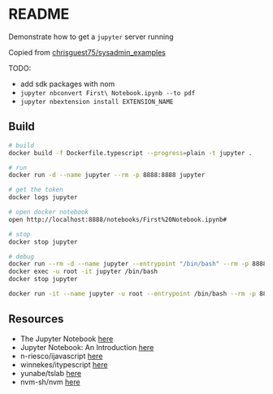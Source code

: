 # README

Demonstrate how to get a `jupyter` server running  

Copied from [chrisguest75/sysadmin_examples](https://github.com/chrisguest75/sysadmin_examples/tree/master/17_jupyter)  

TODO:  

* add sdk packages with nom 
* ```jupyter nbconvert First\ Notebook.ipynb --to pdf```
* ```jupyter nbextension install EXTENSION_NAME```

## Build

```sh
# build
docker build -f Dockerfile.typescript --progress=plain -t jupyter .

# run
docker run -d --name jupyter --rm -p 8888:8888 jupyter   

# get the token 
docker logs jupyter

# open docker notebook
open http://localhost:8888/notebooks/First%20Notebook.ipynb#

# stop 
docker stop jupyter

# debug
docker run --rm -d --name jupyter --entrypoint "/bin/bash" --rm -p 8888:8888 jupyter -c 'sleep 10000'
docker exec -u root -it jupyter /bin/bash   
docker stop jupyter 

docker run -it --name jupyter -u root --entrypoint /bin/bash --rm -p 8888:8888 jupyter  
```

## Resources

* The Jupyter Notebook [here](https://jupyter-notebook.readthedocs.io/en/stable/notebook.html)  
* Jupyter Notebook: An Introduction [here](https://realpython.com/jupyter-notebook-introduction/)  
* n-riesco/ijavascript [here](https://github.com/n-riesco/ijavascript)
* winnekes/itypescript [here](https://github.com/winnekes/itypescript)  
* yunabe/tslab [here](https://github.com/yunabe/tslab)
* nvm-sh/nvm [here](https://github.com/nvm-sh/nvm)

